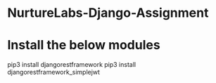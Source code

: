 # NurtureLabs-Django-Assignment
# Install the below modules
pip3 install djangorestframework
pip3 install djangorestframework_simplejwt